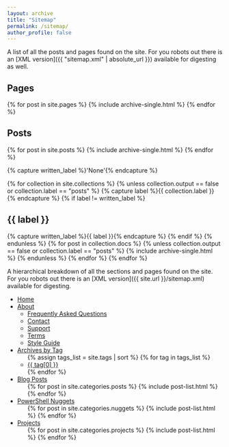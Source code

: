```yaml
---
layout: archive
title: "Sitemap"
permalink: /sitemap/
author_profile: false
---
```


A list of all the posts and pages found on the site. For you robots out there is an [XML version]({{ "sitemap.xml" | absolute_url }}) available for digesting as well.

<h2>Pages</h2>
{% for post in site.pages %}
  {% include archive-single.html %}
{% endfor %}

<h2>Posts</h2>
{% for post in site.posts %}
  {% include archive-single.html %}
{% endfor %}

{% capture written_label %}'None'{% endcapture %}

{% for collection in site.collections %}
{% unless collection.output == false or collection.label == "posts" %}
  {% capture label %}{{ collection.label }}{% endcapture %}
  {% if label != written_label %}
  <h2>{{ label }}</h2>
  {% capture written_label %}{{ label }}{% endcapture %}
  {% endif %}
{% endunless %}
{% for post in collection.docs %}
  {% unless collection.output == false or collection.label == "posts" %}
  {% include archive-single.html %}
  {% endunless %}
{% endfor %}
{% endfor %}


A hierarchical breakdown of all the sections and pages found on the site. For you robots out there is an [XML version]({{ site.url }}/sitemap.xml) available for digesting.

<div class="sitemap">
  <ul id="primaryNav" class="col5">
    <li id="home"><a href="{{ site.url }}/">Home</a></li>
    <li><a href="{{ site.url }}/about/">About</a>
      <ul>
        <li><a href="{{ site.url }}/faqs/">Frequently Asked Questions</a></li>
        <li><a href="{{ site.url }}/contact/">Contact</a></li>
        <li><a href="{{ site.url }}/support/">Support</a></li>
        <li><a href="{{ site.url }}/terms/">Terms</a></li>
        <li><a href="{{ site.url }}/style-guide/">Style Guide</a></li>
      </ul>
    </li>
    <li><a href="{{ site.url }}/tag/">Archives by Tag</a>
      <ul>
        {% assign tags_list = site.tags | sort %}  
        {% for tag in tags_list %} 
          <li><a href="{{ site.url }}/tag/{{ tag[0] | replace:' ','-' | downcase }}/">{{ tag[0] }}</a></li>
        {% endfor %}
      </ul>
    </li>
    <li><a href="{{ site.url }}/posts/">Blog Posts</a>
      <ul>
        {% for post in site.categories.posts %}
        {% include post-list.html %}
        {% endfor %}
      </ul>
    </li>
    <li><a href="{{ site.url }}/nuggets/">PowerShell Nuggets</a>
      <ul>
        {% for post in site.categories.nuggets %}
		  {% include post-list.html %}
        {% endfor %}
      </ul>
    </li>
    <li><a href="{{ site.url }}/projects/">Projects</a>
      <ul>
        {% for post in site.categories.projects %}
        {% include post-list.html %}
        {% endfor %}
      </ul>
    </li>
  </ul><!-- /.col5 -->
</div><!-- /.sitemap -->

